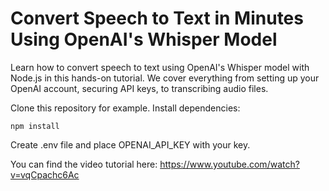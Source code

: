 # Convert Speech to Text in Minutes Using OpenAI's Whisper Model

Learn how to convert speech to text using OpenAI's Whisper model with Node.js in this hands-on tutorial. We cover everything from setting up your OpenAI account, securing API keys, to transcribing audio files.

Clone this repository for example. Install dependencies:

```
npm install
```

Create .env file and place OPENAI_API_KEY with your key.

You can find the video tutorial here: https://www.youtube.com/watch?v=vqCpachc6Ac

